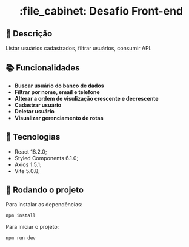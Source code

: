 <h1 align="center">:file_cabinet: Desafio Front-end</h1>

## :memo: Descrição

Listar usuários cadastrados, filtrar usuários, consumir API.

## :books: Funcionalidades

- <b>Buscar usuário do banco de dados</b>
- <b>Filtrar por nome, email e telefone</b>
- <b>Alterar a ordem de visulização crescente e decrescente</b>
- <b>Cadastrar usuário</b>
- <b>Deletar usuário</b>
- <b>Visualizar gerenciamento de rotas</b>

## :wrench: Tecnologias

- React 18.2.0;
- Styled Components 6.1.0;
- Axios 1.5.1;
- Vite 5.0.8;

## :rocket: Rodando o projeto

Para instalar as dependências:

```
npm install
```

Para iniciar o projeto:

```
npm run dev
```
